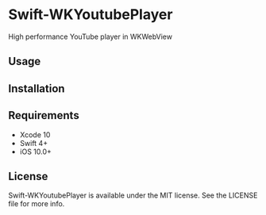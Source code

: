 # Swift-WKYoutubePlayer
High performance YouTube player in WKWebView

## Usage

## Installation

## Requirements
* Xcode 10
* Swift 4+
* iOS 10.0+

## License
Swift-WKYoutubePlayer is available under the MIT license. See the LICENSE file for more info.
